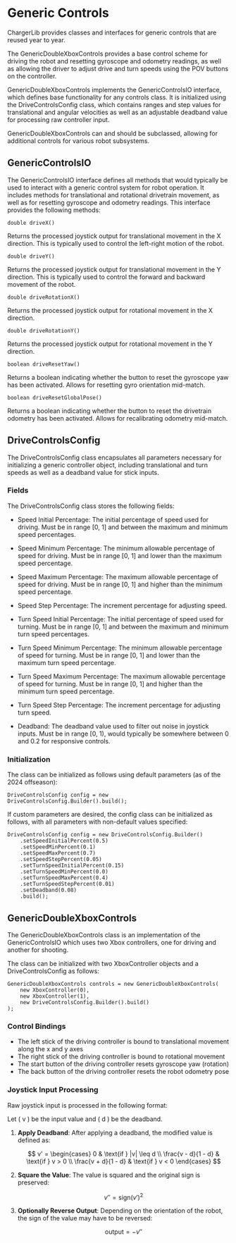 # Generic Controls

ChargerLib provides classes and interfaces for generic controls that are reused year to year. 

The GenericDoubleXboxControls provides a base control scheme for driving the robot and resetting gyroscope and odometry readings, as well as allowing the driver to adjust drive and turn speeds using the POV buttons on the controller.

GenericDoubleXboxControls implements the GenericControlsIO interface, which defines base functionality for any controls class. It is initialized using the DriveControlsConfig class, which contains ranges and step values for translational and angular velocities as well as an adjustable deadband value for processing raw controller input.

GenericDoubleXboxControls can and should be subclassed, allowing for additional controls for various robot subsystems.

## GenericControlsIO

The GenericControlsIO interface defines all methods that would typically be used to interact with a generic control system for robot operation. It includes methods for translational and rotational drivetrain movement, as well as for resetting gyroscope and odometry readings. This interface provides the following methods:

```double driveX()```

Returns the processed joystick output for translational movement in the X direction. This is typically used to control the left-right motion of the robot.

```double driveY()```

Returns the processed joystick output for translational movement in the Y direction. This is typically used to control the forward and backward movement of the robot.

```double driveRotationX()```

Returns the processed joystick output for rotational movement in the X direction. 

```double driveRotationY()```

Returns the processed joystick output for rotational movement in the Y direction. 

```boolean driveResetYaw()```

Returns a boolean indicating whether the button to reset the gyroscope yaw has been activated. Allows for resetting gyro orientation mid-match.

```boolean driveResetGlobalPose()```

Returns a boolean indicating whether the button to reset the drivetrain odometry has been activated. Allows for recalibrating odometry mid-match.

## DriveControlsConfig

The DriveControlsConfig class encapsulates all parameters necessary for initializing a generic controller object, including translational and turn speeds as well as a deadband value for stick inputs. 

### Fields

The DriveControlsConfig class stores the following fields:

- Speed Initial Percentage: The initial percentage of speed used for driving. Must be in range [0, 1] and between the maximum and minimum speed percentages.
- Speed Minimum Percentage: The minimum allowable percentage of speed for driving. Must be in range [0, 1] and lower than the maximum speed percentage.
- Speed Maximum Percentage: The maximum allowable percentage of speed for driving. Must be in range [0, 1] and higher than the minimum speed percentage.
- Speed Step Percentage: The increment percentage for adjusting speed.

- Turn Speed Initial Percentage: The initial percentage of speed used for turning. Must be in range [0, 1] and between the maximum and minimum turn speed percentages.
- Turn Speed Minimum Percentage: The minimum allowable percentage of speed for turning. Must be in range [0, 1] and lower than the maximum turn speed percentage.
- Turn Speed Maximum Percentage: The maximum allowable percentage of speed for turning. Must be in range [0, 1] and higher than the minimum turn speed percentage.
- Turn Speed Step Percentage: The increment percentage for adjusting turn speed.

- Deadband: The deadband value used to filter out noise in joystick inputs. Must be in range [0, 1), would typically be somewhere between 0 and 0.2 for responsive controls.

### Initialization

The class can be initialized as follows using default parameters (as of the 2024 offseason):

```
DriveControlsConfig config = new DriveControlsConfig.Builder().build();
```

If custom parameters are desired, the config class can be initialized as follows, with all parameters with non-default values specified:

```
DriveControlsConfig config = new DriveControlsConfig.Builder()
    .setSpeedInitialPercent(0.5)
    .setSpeedMinPercent(0.1)
    .setSpeedMaxPercent(0.7)
    .setSpeedStepPercent(0.05)
    .setTurnSpeedInitialPercent(0.15)
    .setTurnSpeedMinPercent(0.0)
    .setTurnSpeedMaxPercent(0.4)
    .setTurnSpeedStepPercent(0.01)
    .setDeadband(0.08)
    .build();
```

## GenericDoubleXboxControls

The GenericDoubleXboxControls class is an implementation of the GenericControlsIO which uses two Xbox controllers, one for driving and another for shooting. 

The class can be initialized with two XboxController objects and a DriveControlsConfig as follows:

```
GenericDoubleXboxControls controls = new GenericDoubleXboxControls(
    new XboxController(0), 
    new XboxController(1), 
    new DriveControlsConfig.Builder().build()
);
```

### Control Bindings

- The left stick of the driving controller is bound to translational movement along the x and y axes
- The right stick of the driving controller is bound to rotational movement
- The start button of the driving controller resets gyroscope yaw (rotation)
- The back button of the driving controller resets the robot odometry pose

### Joystick Input Processing

Raw joystick input is processed in the following format:

Let \( v \) be the input value and \( d \) be the deadband.

1. **Apply Deadband**:
   After applying a deadband, the modified value is defined as:

   $$
   v' = 
   \begin{cases} 
   0 & \text{if } |v| \leq d \\
   \frac{v - d}{1 - d} & \text{if } v > 0 \\
   \frac{v + d}{1 - d} & \text{if } v < 0 
   \end{cases}
   $$

2. **Square the Value**:
   The value is squared and the original sign is preserved:

   $$
   v'' = \text{sign}(v')^2
   $$

3. **Optionally Reverse Output**:
   Depending on the orientation of the robot, the sign of the value may have to be reversed:

   $$
   \text{output} = -v''
   $$
